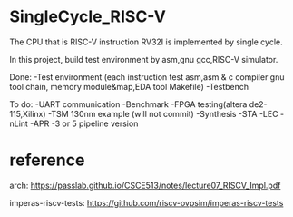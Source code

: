 # SingleCycle_RISC-V
The CPU that is RISC-V instruction RV32I is implemented by single cycle.

In this project, build test environment by asm,gnu gcc,RISC-V simulator.

Done:
  -Test environment (each instruction test asm,asm & c compiler gnu tool chain, memory module&map,EDA tool Makefile)
  -Testbench
  
To do:
  -UART communication
  -Benchmark
  -FPGA testing(altera de2-115,Xilinx)
  -TSM 130nm example (will not commit)
    -Synthesis
    -STA
    -LEC
    -nLint
    -APR
  -3 or 5 pipeline version 

  
# reference

arch: https://passlab.github.io/CSCE513/notes/lecture07_RISCV_Impl.pdf

imperas-riscv-tests: https://github.com/riscv-ovpsim/imperas-riscv-tests

